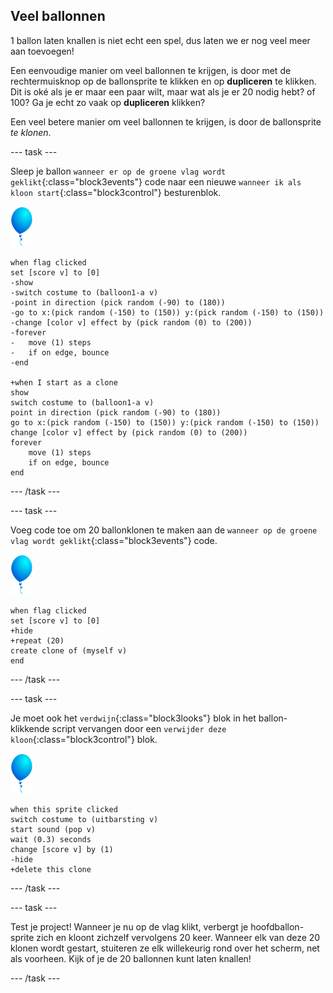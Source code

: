 ## Veel ballonnen

1 ballon laten knallen is niet echt een spel, dus laten we er nog veel meer aan toevoegen!

Een eenvoudige manier om veel ballonnen te krijgen, is door met de rechtermuisknop op de ballonsprite te klikken en op **dupliceren** te klikken. Dit is oké als je er maar een paar wilt, maar wat als je er 20 nodig hebt? of 100? Ga je echt zo vaak op **dupliceren** klikken?

Een veel betere manier om veel ballonnen te krijgen, is door de ballonsprite _te klonen_.

--- task ---

Sleep je ballon `wanneer er op de groene vlag wordt geklikt`{:class="block3events"} code naar een nieuwe `wanneer ik als kloon start`{:class="block3control"} besturenblok.

![ballon sprite](images/balloon-sprite.png)

```blocks3
when flag clicked
set [score v] to [0]
-show
-switch costume to (balloon1-a v)
-point in direction (pick random (-90) to (180))
-go to x:(pick random (-150) to (150)) y:(pick random (-150) to (150))
-change [color v] effect by (pick random (0) to (200))
-forever
-   move (1) steps
-   if on edge, bounce
-end

+when I start as a clone
show
switch costume to (balloon1-a v)
point in direction (pick random (-90) to (180))
go to x:(pick random (-150) to (150)) y:(pick random (-150) to (150))
change [color v] effect by (pick random (0) to (200))
forever
    move (1) steps
    if on edge, bounce
end
```

--- /task ---

--- task ---

Voeg code toe om 20 ballonklonen te maken aan de `wanneer op de groene vlag wordt geklikt`{:class="block3events"} code.

![ballon sprite](images/balloon-sprite.png)

```blocks3
when flag clicked
set [score v] to [0]
+hide
+repeat (20)
create clone of (myself v)
end
```

--- /task ---

--- task ---

Je moet ook het `verdwijn`{:class="block3looks"} blok in het ballon-klikkende script vervangen door een `verwijder deze kloon`{:class="block3control"} blok.

![ballon sprite](images/balloon-sprite.png)

```blocks3
when this sprite clicked
switch costume to (uitbarsting v)
start sound (pop v)
wait (0.3) seconds
change [score v] by (1)
-hide
+delete this clone
```

--- /task ---


--- task ---

Test je project! Wanneer je nu op de vlag klikt, verbergt je hoofdballon-sprite zich en kloont zichzelf vervolgens 20 keer. Wanneer elk van deze 20 klonen wordt gestart, stuiteren ze elk willekeurig rond over het scherm, net als voorheen. Kijk of je de 20 ballonnen kunt laten knallen!

--- /task ---

